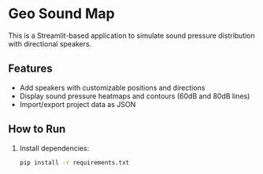 # Geo Sound Map

This is a Streamlit-based application to simulate sound pressure distribution with directional speakers.

## Features
- Add speakers with customizable positions and directions
- Display sound pressure heatmaps and contours (60dB and 80dB lines)
- Import/export project data as JSON

## How to Run
1. Install dependencies:
   ```bash
   pip install -r requirements.txt
